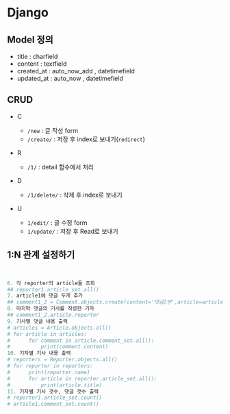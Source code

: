 # Django

## Model 정의

* title : charfield
* content : textfield
* created_at : auto_now_add ,  datetimefield
* updated_at : auto_now , datetimefield

## CRUD

* C
  *  `/new` : 글 작성 form
  * `/create/` : 저장 후 index로 보내기(`redirect`) 

* R
  * `/1/` : detail 함수에서 처리

* D
  * `/1/delete/` : 삭제 후 index로 보내기
* U
  * `1/edit/` : 글 수정 form
  * `1/update/` : 저장 후 Read로 보내기



## 1:N 관계 설정하기

```python


6. 각 reporter의 article들 조회
## reporter1.article_set.all()
7. article1에 댓글 두개 추가
## comment1_2 = Comment.objects.create(content='댓글2번',article=article1)
8. 마지막 댓글의 기사를 작성한 기자
## comment1_2.article.reporter
9. 기사별 댓글 내용 출력
# articles = Article.objects.all()
# for article in articles:
#      for comment in article.comment_set.all():
#          print(comment.content)
10. 기자별 기사 내용 출력
# reporters = Reporter.objects.all()
# for reporter in reporters:
#      print(reporter.name)
#      for article in reporter.article_set.all():
#          print(article.title)
11. 기자별 기사 갯수, 댓글 갯수 출력
# reporter1.article_set.count()
# article1.comment_set.count()
```

